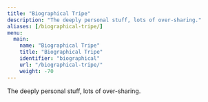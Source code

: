 ```yaml
---
title: "Biographical Tripe"
description: "The deeply personal stuff, lots of over-sharing."
aliases: [/biographical-tripe/]
menu:
  main:
    name: "Biographical Tripe"
    title: "Biographical Tripe"
    identifier: "biographical"
    url: "/biographical-tripe/"
    weight: -70
---
```


The deeply personal stuff, lots of over-sharing.